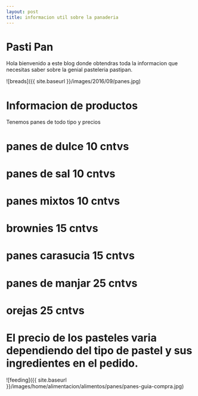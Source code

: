 ```yaml
---
layout: post
title: informacion util sobre la panaderia
---
```

# Pasti Pan
Hola bienvenido a este blog donde obtendras toda la informacion que necesitas saber sobre la genial pasteleria pastipan.



![breads]({{ site.baseurl }}/images/2016/09/panes.jpg)



# Informacion de productos
Tenemos panes de todo tipo y precios

# panes de dulce   10 cntvs

# panes de sal 10 cntvs

# panes mixtos 10 cntvs

# brownies 15 cntvs

# panes carasucia 15 cntvs

# panes de manjar  25 cntvs

# orejas 25 cntvs

# El precio de los pasteles varia dependiendo del tipo de pastel y sus ingredientes en el pedido.


![feeding]({{ site.baseurl }}/images/home/alimentacion/alimentos/panes/panes-guia-compra.jpg)

